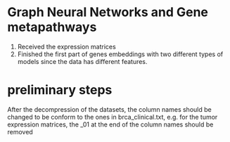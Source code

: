 # Graph Neural Networks and Gene metapathways
1. Received the expression matrices
2. Finished the first part of genes embeddings with two different types of models since the data has different features.

# preliminary steps
After the decompression of the datasets, the column names should be changed to be conform to the ones in brca\_clinical.txt, e.g. for the tumor expression matrices, the \_01 at the end of the column names should be removed
